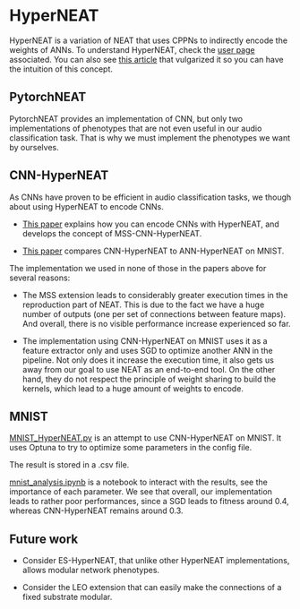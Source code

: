 # HyperNEAT

HyperNEAT is a variation of NEAT that uses CPPNs to indirectly
encode the weights of ANNs. To understand HyperNEAT, check
the [user page](http://eplex.cs.ucf.edu/hyperNEATpage/) associated. 
You can also see [this article](https://towardsdatascience.com/hyperneat-powerful-indirect-neural-network-evolution-fba5c7c43b7b)
that vulgarized it so you can have the intuition of this concept.

## PytorchNEAT

PytorchNEAT provides an implementation of CNN, but only two implementations of phenotypes
that are not even useful in our audio classification task. That is why we must implement
the phenotypes we want by ourselves. 

## CNN-HyperNEAT

As CNNs have proven to be efficient in audio classification tasks, we though about 
using HyperNEAT to encode CNNs. 

* [This paper](https://dl.acm.org/doi/pdf/10.1145/3205455.3205459) explains how you can encode
CNNs with HyperNEAT, and develops the concept of MSS-CNN-HyperNEAT. 

* [This paper](https://arxiv.org/pdf/1312.5355.pdf) compares CNN-HyperNEAT to ANN-HyperNEAT
on MNIST. 

The implementation we used in none of those in the papers above for several reasons:

* The MSS extension leads to considerably greater execution times in the reproduction part of NEAT.
This is due to the fact we have a huge number of outputs (one per set of connections between feature maps).
And overall, there is no visible performance increase experienced so far.

* The implementation using CNN-HyperNEAT on MNIST uses it as a feature extractor only and uses SGD to
optimize another ANN in the pipeline. Not only does it increase the execution time, it also gets us away from
our goal to use NEAT as an end-to-end tool. On the other hand, they do not respect the principle of weight sharing to build
the kernels, which lead to a huge amount of weights to encode.

## MNIST

[MNIST_HyperNEAT.py](MNIST_HyperNEAT.py) is an attempt to use CNN-HyperNEAT on MNIST. It uses Optuna
to try to optimize some parameters in the config file. 

The result is stored in a .csv file.

[mnist_analysis.ipynb](mnist_analysis.ipynb) is a notebook to interact with the results, see the importance of each parameter.
We see that overall, our implementation leads to rather poor performances, since a SGD leads to fitness around 0.4, whereas
CNN-HyperNEAT remains around 0.3.

## Future work

* Consider ES-HyperNEAT, that unlike other HyperNEAT implementations, allows
modular network phenotypes.

* Consider the LEO extension that can easily make the connections of a fixed substrate modular.
